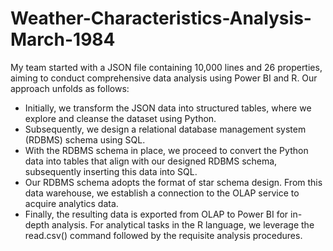 # Weather-Characteristics-Analysis-March-1984
My team started with a JSON file containing 10,000 lines and 26 properties, aiming to conduct comprehensive data analysis using  Power BI and R. Our approach unfolds as follows:
- Initially, we transform the JSON data into structured tables, where we explore and cleanse the dataset using Python.
- Subsequently, we design a relational database management system (RDBMS) schema using SQL.
- With the RDBMS schema in place, we proceed to convert the Python data into tables that align with our designed RDBMS schema, subsequently inserting this data into SQL.
- Our RDBMS schema adopts the format of star schema design. From this data warehouse, we establish a connection to the OLAP service to acquire analytics data.
- Finally, the resulting data is exported from OLAP to Power BI for in-depth analysis. For analytical tasks in the R language, we leverage the read.csv() command followed by the requisite analysis procedures.
